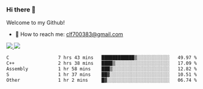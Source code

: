 ### Hi there 👋

<!--
**clingfei/clingfei** is a ✨ _special_ ✨ repository because its `README.md` (this file) appears on your GitHub profile.

Here are some ideas to get you started:

- 🔭 I’m currently working on ...
- 🌱 I’m currently learning ...
- 👯 I’m looking to collaborate on ...
- 🤔 I’m looking for help with ...
- 💬 Ask me about ...
- 📫 How to reach me: ...
- 😄 Pronouns: ...
- ⚡ Fun fact: ...
-->
Welcome to my Github!
- 📧 How to reach me: clf700383@gmail.com

<a href="https://github.com/anuraghazra/github-readme-stats">
  <img src="https://github-readme-stats.vercel.app/api?username=clingfei&count_private=true&show_icons=true&include_all_commits=true&line_height=21&hide_border=true&repo=github-readme-stats" />
</a>
<a href="https://github.com/anuraghazra/convoychat">
  <img src="https://github-readme-stats.vercel.app/api/top-langs/?username=clingfei&hide=Tcl,Perl,Makefile,CSS,HTML,Yacc,Lex,Verilog&langs_count=6&layout=compact&hide_border=true&repo=convoychat" />
</a>

<!--START_SECTION:waka-->

```txt
C                  7 hrs 43 mins   ████████████▒░░░░░░░░░░░░   49.97 %
C++                2 hrs 38 mins   ████▒░░░░░░░░░░░░░░░░░░░░   17.09 %
Assembly           1 hr 58 mins    ███▒░░░░░░░░░░░░░░░░░░░░░   12.82 %
S                  1 hr 37 mins    ██▓░░░░░░░░░░░░░░░░░░░░░░   10.51 %
Other              1 hr 2 mins     █▓░░░░░░░░░░░░░░░░░░░░░░░   06.74 %
```

<!--END_SECTION:waka-->
